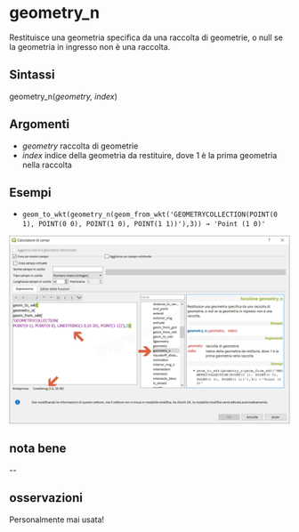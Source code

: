# geometry_n

Restituisce una geometria specifica da una raccolta di geometrie, o null se la geometria in ingresso non è una raccolta.

## Sintassi

geometry_n(_geometry, index_)

## Argomenti

* _geometry_ raccolta di geometrie
* _index_ indice della geometria da restituire, dove 1 è la prima geometria nella raccolta

## Esempi

* `geom_to_wkt(geometry_n(geom_from_wkt('GEOMETRYCOLLECTION(POINT(0 1), POINT(0 0), POINT(1 0), POINT(1 1))'),3)) → 'Point (1 0)'`

![](../../img/geometria/geometry_n/geometry_n1.png)

## nota bene

--

## osservazioni

Personalmente mai usata!